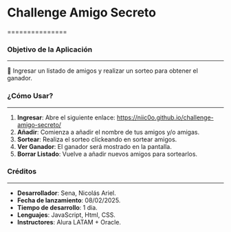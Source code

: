 # Challenge Amigo Secreto
===============

### Objetivo de la Aplicación
-------------------------

🎯 Ingresar un listado de amigos y realizar un sorteo para obtener el ganador.

### ¿Cómo Usar?
--------------

1. **Ingresar**: Abre el siguiente enlace: https://niic0o.github.io/challenge-amigo-secreto/
2. **Añadir**: Comienza a añadir el nombre de tus amigos y/o amigas.
3. **Sortear**: Realiza el sorteo clickeando en sortear amigos.
4. **Ver Ganador**: El ganador será mostrado en la pantalla.
5. **Borrar Listado**: Vuelve a añadir nuevos amigos para sortearlos.

### Créditos
---------

* **Desarrollador**: Sena, Nicolás Ariel.
* **Fecha de lanzamiento**: 08/02/2025.
* **Tiempo de desarrollo**: 1 dia.
* **Lenguajes**: JavaScript, Html, CSS.
* **Instructores**: Alura LATAM + Oracle.

